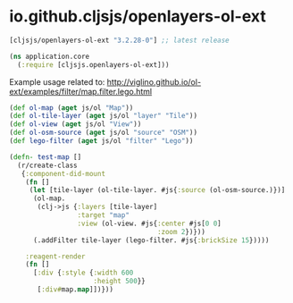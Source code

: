 # io.github.cljsjs/openlayers-ol-ext

[](dependency)
```clojure
[cljsjs/openlayers-ol-ext "3.2.28-0"] ;; latest release
```
[](/dependency)

```clojure
(ns application.core
  (:require [cljsjs.openlayers-ol-ext])) 
```

Example usage related to: http://viglino.github.io/ol-ext/examples/filter/map.filter.lego.html

```clojure
(def ol-map (aget js/ol "Map"))
(def ol-tile-layer (aget js/ol "layer" "Tile"))
(def ol-view (aget js/ol "View"))
(def ol-osm-source (aget js/ol "source" "OSM"))
(def lego-filter (aget js/ol "filter" "Lego"))

(defn- test-map []
  (r/create-class
   {:component-did-mount
    (fn []
     (let [tile-layer (ol-tile-layer. #js{:source (ol-osm-source.)})] 
      (ol-map.
       (clj->js {:layers [tile-layer]
                 :target "map"
                 :view (ol-view. #js{:center #js[0 0]
                                     :zoom 2})}))
      (.addFilter tile-layer (lego-filter. #js{:brickSize 15}))))

    :reagent-render
    (fn []
      [:div {:style {:width 600
                     :height 500}}
       [:div#map.map]])}))
```

[flibs]: https://clojurescript.org/reference/packaging-foreign-deps
